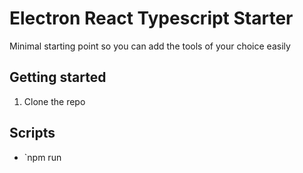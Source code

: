 # Electron React Typescript Starter

Minimal starting point so you can add the tools of your choice easily

## Getting started

1. Clone the repo 

## Scripts

- `npm run 
